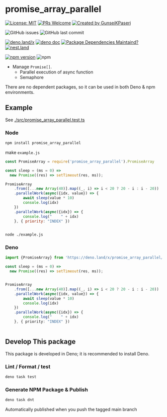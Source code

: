 # promise_array_parallel

[![License: MIT](https://img.shields.io/badge/License-MIT-yellow.svg)](https://opensource.org/licenses/MIT)
[![PRs Welcome](https://img.shields.io/badge/PRs-welcome-brightgreen.svg?style=square)](https://github.com/GunseiKPaseri/promise_array_parallel/pulls)
[![Created by GunseiKPaseri](https://img.shields.io/badge/created%20by-@GunseiKPaseri-00ACEE.svg)](https://twitter.com/GunseiKPaseri)

![GitHub issues](https://img.shields.io/github/issues/GunseiKPaseri/promise_array_parallel)
![GitHub last commit](https://img.shields.io/github/last-commit/GunseiKPaseri/promise_array_parallel)

[![deno.land/x](https://img.shields.io/endpoint?url=https%3A%2F%2Fdeno-visualizer.danopia.net%2Fshields%2Flatest-version%2Fx%2Fpromise_array_parallel%2Fmod.ts)](https://doc.deno.land/https/deno.land/x/promise_array_parallel)
[![deno doc](https://doc.deno.land/badge.svg)](https://doc.deno.land/https://deno.land/x/promise_array_parallel/mod.ts)
[![Package Dependencies Maintaind?](https://img.shields.io/endpoint?url=https%3A%2F%2Fdeno-visualizer.danopia.net%2Fshields%2Fupdates%2Fx%2Fpromise_array_parallel%2Fmod.ts)](https://deno-visualizer.danopia.net/shields/setup/https/deno.land/x/promise_array_parallel/mod.ts)
[![nest.land](https://nest.land/badge.svg)](https://nest.land/package/promise_array_parallel)

[![npm version](https://img.shields.io/npm/v/promise_array_parallel?logo=npm)](https://www.npmjs.com/package/promise_array_parallel)
![npm](https://img.shields.io/npm/dw/promise_array_parallel?logo=npm)

- Manage `Promise[]`.
  - Parallel execution of async function
  - Semaphore

There are no dependent packages, so it can be used in both Deno & npm environments.

## Example

See [./src/promise_array_parallel.test.ts](./src/promise_array_parallel.test.ts)

### Node

```bash
npm install promise_array_parallel
```

make `example.js`

```js
const PromiseArray = require('promise_array_parallel').PromiseArray

const sleep = (ms = 0) =>
  new Promise((res) => setTimeout(res, ms));

PromiseArray
    .from([...new Array(40)].map((_, i) => i < 20 ? 20 - i : i - 20))
    .parallelWork(async({idx, value}) => {
        await sleep(value * 10)
        console.log(idx)
    })
    .parallelWork(async({idx}) => {
        console.log("    " + idx)
    }, { priority: "INDEX" })
    
```

```bash
node ./example.js
```

### Deno

```ts
import {PromiseArray} from 'https://deno.land/x/promise_array_parallel/mod.ts'

const sleep = (ms = 0) =>
  new Promise((res) => setTimeout(res, ms));


PromiseArray
    .from([...new Array(40)].map((_, i) => i < 20 ? 20 - i : i - 20))
    .parallelWork(async({idx, value}) => {
        await sleep(value * 10)
        console.log(idx)
    })
    .parallelWork(async({idx}) => {
        console.log("    " + idx)
    }, { priority: "INDEX" })
    
```

## Develop This package

This package is developed in Deno; it is recommended to install Deno.

### Lint / Format / test

```bash
deno task test
```

### Generate NPM Package & Publish

```bash
deno task dnt
```

Automatically published when you push the tagged main branch
